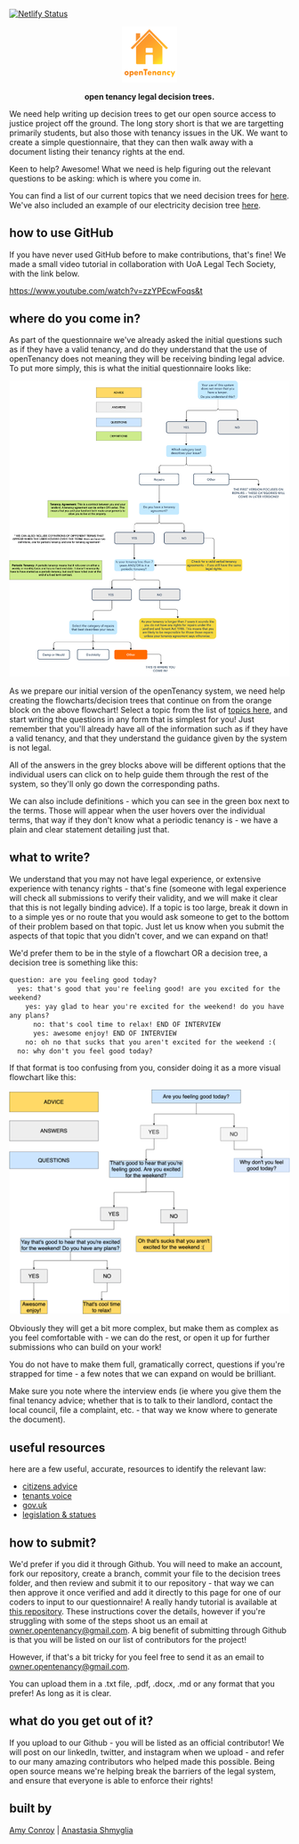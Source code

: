 [![Netlify Status](https://api.netlify.com/api/v1/badges/c398bad3-d323-4315-86c3-6bc79bbc5022/deploy-status)](https://app.netlify.com/sites/opentenancy/deploys)
<p align="center"><img src="images/OTlogo.png"width=20%></p>
  
<p align="center"><b>open tenancy legal decision trees.</p></b>

We need help writing up decision trees to get our open source access to justice project off the ground. The long story short is that we are targetting primarily students, but also those with tenancy issues in the UK. We want to create a simple questionnaire, that they can then walk away with a document listing their tenancy rights at the end.

Keen to help? Awesome! What we need is help figuring out the relevant questions to be asking: which is where you come in. 

You can find a list of our current topics that we need decision trees for [here](topics.md). We've also included an example of our electricity decision tree [here](/decisiontrees/electric.txt). 

## how to use GitHub
If you have never used GitHub before to make contributions, that's fine! We made a small video tutorial in collaboration with UoA Legal Tech Society, with the link below.

https://www.youtube.com/watch?v=zzYPEcwFoqs&t

## where do you come in? 
As part of the questionnaire we've already asked the initial questions such as if they have a valid tenancy, and do they understand that the use of openTenancy does not meaning they will be receiving binding legal advice. To put more simply, this is what the initial questionnaire looks like: 

<p align="center"><img src="images/final.png"></p>

As we prepare our initial version of the openTenancy system, we need help creating the flowcharts/decision trees that continue on from the orange block on the above flowchart! Select a topic from the list of [topics here](topics.md), and start writing the questions in any form that is simplest for you! Just remember that you'll already have all of the information such as if they have a valid tenancy, and that they understand the guidance given by the system is not legal. 

All of the answers in the grey blocks above will be different options that the individual users can click on to help guide them through the rest of the system, so they'll only go down the corresponding paths.

We can also include definitions - which you can see in the green box next to the terms. Those will appear when the user hovers over the individual terms, that way if they don't know what a periodic tenancy is - we have a plain and clear statement detailing just that.

## what to write? 
We understand that you may not have legal experience, or extensive experience with tenancy rights - that's fine (someone with legal experience will check all submissions to verify their validity, and we will make it clear that this is not legally binding advice). If a topic is too large, break it down in to a simple yes or no route that you would ask someone to get to the bottom of their problem based on that topic. Just let us know when you submit the aspects of that topic that you didn't cover, and we can expand on that! 

We'd prefer them to be in the style of a flowchart OR a decision tree, a decision tree is something like this: 

``` 
question: are you feeling good today? 
  yes: that's good that you're feeling good! are you excited for the weekend? 
    yes: yay glad to hear you're excited for the weekend! do you have any plans? 
      no: that's cool time to relax! END OF INTERVIEW
      yes: awesome enjoy! END OF INTERVIEW
    no: oh no that sucks that you aren't excited for the weekend :(
  no: why don't you feel good today? 
```

If that format is too confusing from you, consider doing it as a more visual flowchart like this: 

<p align="center"><img src="images/example.png"></p>

Obviously they will get a bit more complex, but make them as complex as you feel comfortable with - we can do the rest, or open it up for further submissions who can build on your work! 

You do not have to make them full, gramatically correct, questions if you're strapped for time - a few notes that we can expand on would be brilliant. 

Make sure you note where the interview ends (ie where you give them the final tenancy advice; whether that is to talk to their landlord, contact the local council, file a complaint, etc. - that way we know where to generate the document). 

## useful resources 

here are a few useful, accurate, resources to identify the relevant law: 
* [citizens advice](https://www.citizensadvice.org.uk/)
* [tenants voice](https://www.thetenantsvoice.co.uk/advice_from_us/tenants-rights/)
* [gov.uk](https://www.gov.uk/private-renting)
* [legislation & statues](https://www.legislation.gov.uk)

## how to submit? 

We'd prefer if you did it through Github. You will need to make an account, fork our repository, create a branch, commit your file to the decision trees folder, and then review and submit it to our repository - that way we can then approve it once verified and add it directly to this page for one of our coders to input to our questionnaire! A really handy tutorial is available at [this repository](https://github.com/firstcontributions/first-contributions). These instructions cover the details, however if you're struggling with some of the steps shoot us an email at owner.opentenancy@gmail.com. A big benefit of submitting through Github is that you will be listed on our list of contributors for the project!

However, if that's a bit tricky for you feel free to send it as an email to owner.opentenancy@gmail.com. 

You can upload them in a .txt file, .pdf, .docx, .md or any format that you prefer! As long as it is clear. 

## what do you get out of it? 

If you upload to our Github - you will be listed as an official contributor! We will post on our linkedIn, twitter, and instagram when we upload - and refer to our many amazing contributors who helped made this possible. Being open source means we're helping break the barriers of the legal system, and ensure that everyone is able to enforce their rights!

## built by
[Amy Conroy](https://github.com/amyconroy) | [Anastasia Shmyglia](https://github.com/a-shmyg)



